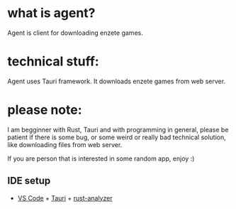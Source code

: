 # what is agent?
Agent is client for downloading enzete games.

# technical stuff:
Agent uses Tauri framework. It downloads enzete games from web server.

# please note:
I am begginner with Rust, Tauri and with programming in general, please be patient if there is some bug, or some weird or really bad technical solution, like downloading files from web server.

If you are person that is interested in some random app, enjoy :)

## IDE setup
- [VS Code](https://code.visualstudio.com/) + [Tauri](https://marketplace.visualstudio.com/items?itemName=tauri-apps.tauri-vscode) + [rust-analyzer](https://marketplace.visualstudio.com/items?itemName=rust-lang.rust-analyzer)

